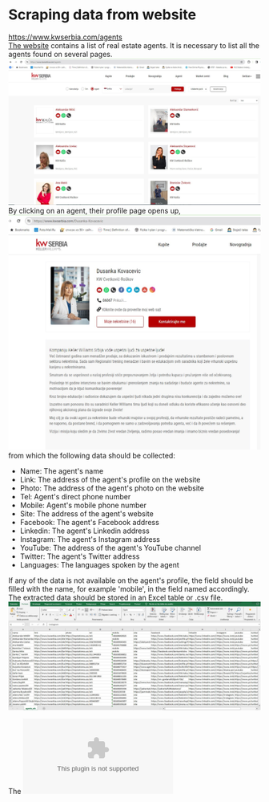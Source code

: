 
# Scraping data from website
https://www.kwserbia.com/agents  
[The website](https://www.kwserbia.com/agents) contains a list of real estate agents. 
It is necessary to list all the agents found on several pages.
![](/kw_agents/agents.jpg)
By clicking on an agent, their profile page opens up, ![](/kw_agents/agent_profile.jpg)  
from which the following data should be collected:
- Name: The agent's name
- Link: The address of the agent's profile on the website
- Photo: The address of the agent's photo on the website
- Tel: Agent's direct phone number
- Mobile: Agent's mobile phone number
- Site: The address of the agent's website
- Facebook: The agent's Facebook address  
- Linkedin: The agent's Linkedin address  
- Instagram: The agent's Instagram address
- YouTube: The address of the agent's YouTube channel
- Twitter: The agent's Twitter address
- Languages: The languages spoken by the agent

If any of the data is not available on the agent's profile, the field should be filled with the name, 
for example 'mobile', in the field named accordingly.  
The extracted data should be stored in an Excel table or .csv file. 
![](/kw_agents/agents_csv.jpg)  

The ![](/kw_agents/agents_srb.xlsx)
